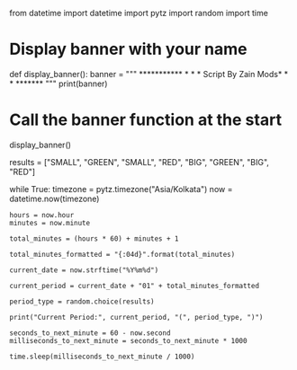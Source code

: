 
from datetime import datetime
import pytz
import random
import time

# Display banner with your name
def display_banner():
    banner = """
    ***********
    *                                     *
    *         Script By Zain Mods*
    *                                     *
    *******
    """
    print(banner)

# Call the banner function at the start
display_banner()

results = ["SMALL", "GREEN", "SMALL", "RED", "BIG", "GREEN", "BIG", "RED"]

while True:
    timezone = pytz.timezone("Asia/Kolkata")
    now = datetime.now(timezone)

    hours = now.hour
    minutes = now.minute

    total_minutes = (hours * 60) + minutes + 1

    total_minutes_formatted = "{:04d}".format(total_minutes)

    current_date = now.strftime("%Y%m%d")

    current_period = current_date + "01" + total_minutes_formatted

    period_type = random.choice(results)

    print("Current Period:", current_period, "(", period_type, ")")

    seconds_to_next_minute = 60 - now.second
    milliseconds_to_next_minute = seconds_to_next_minute * 1000

    time.sleep(milliseconds_to_next_minute / 1000)
